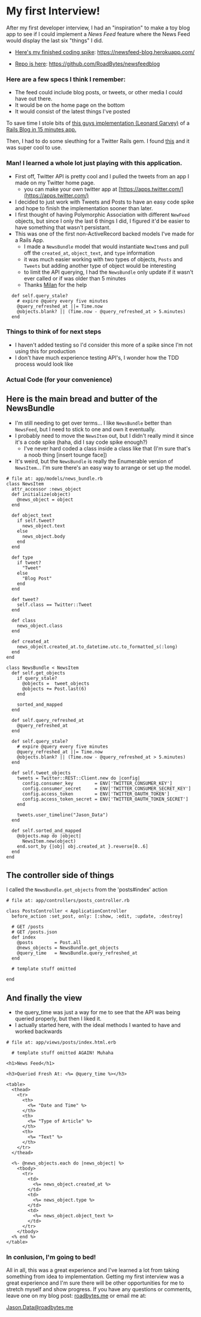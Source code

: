 # My first Interview!

After my first developer interview, I had an "inspiration" to make a toy blog app to see if I could implement a *News Feed* feature where the News Feed would display the last six "things" I did.

* [Here's my finished coding spike](https://newsfeed-blog.herokuapp.com/): https://newsfeed-blog.herokuapp.com/

* [Repo is here](https://github.com/RoadBytes/newsfeedblog): https://github.com/RoadBytes/newsfeedblog

### Here are a few specs I think I remember:
* The feed could include blog posts, or tweets, or other media I could have out there.
* It would be on the home page on the bottom
* It would consist of the latest things I've posted

To save time I stole bits of [this guys implementation (Leonard Garvey)](https://twitter.com/lgarvey) of a [Rails Blog in 15 minutes app.](https://reinteractive.net/posts/32-ruby-on-rails-3-2-blog-in-15-minutes-step-by-step) 

Then, I had to do some sleuthing for a Twitter Rails gem.  I found [this](https://github.com/sferik/twitter) and it was super cool to use.

### Man!  I learned a whole lot just playing with this application.
* First off, Twitter API is pretty cool and I pulled the tweets from an app I made on my Twitter home page.
  * you can make your own twitter app at [https://apps.twitter.com/](https://apps.twitter.com/)
* I decided to just work with Tweets and Posts to have an easy code spike and hope to finish the implementation sooner than later.
* I first thought of having Polymorphic Association with different `NewFeed` objects, but since I only the last 6 things I did, I figured it'd be easier to have something that wasn't persistant.
* This was one of the first non-ActiveRecord backed models I've made for a Rails App.
  * I made a `NewsBundle` model that would instantiate `NewItem`s and pull off the `created_at`, `object_text`, and `type` information
  * it was much easier working with two types of objects, `Posts` and `Tweets` but adding another type of object would be interesting
  * to limit the API querying, I had the `NewsBundle` only update if it wasn't ever called or if was older than 5 minutes
  * Thanks [Milan](https://twitter.com/milandobrota) for the help

~~~
  def self.query_stale?
    # expire @query every five minutes
    @query_refreshed_at ||= Time.now
    @objects.blank? || (Time.now - @query_refreshed_at > 5.minutes)
  end
~~~

### Things to think of for next steps
* I haven't added testing so I'd consider this more of a spike since I'm not using this for production
* I don't have much experience testing API's, I wonder how the TDD process would look like


### Actual Code (for your convenience)

## Here is the main bread and butter of the NewsBundle

* I'm still needing to get over terms... I like `NewsBundle` better than `NewsFeed`, but I need to stick to one and own it eventually.
* I probably need to move the `NewsItem` out, but I didn't really mind it since it's a code spike (haha, did I say code spike enough?)
  * I've never hard coded a class inside a class like that (I'm sure that's a noob thing [insert tounge face])
* It's weird, but the `NewsBundle` is really the Enumerable version of `NewsItem`... I'm sure there's an easy way to arrange or set up the model.

~~~
# file at: app/models/news_bundle.rb
class NewsItem
  attr_accessor :news_object
  def initialize(object)
    @news_object = object
  end

  def object_text
    if self.tweet?
      news_object.text
    else
      news_object.body
    end
  end

  def type
    if tweet?
      "Tweet"
    else
      "Blog Post"
    end
  end

  def tweet?
    self.class == Twitter::Tweet
  end

  def class
    news_object.class
  end

  def created_at
    news_object.created_at.to_datetime.utc.to_formatted_s(:long)
  end
end

class NewsBundle < NewsItem
  def self.get_objects
    if query_stale?
      @objects =  tweet_objects
      @objects += Post.last(6)
    end

    sorted_and_mapped
  end

  def self.query_refreshed_at
    @query_refreshed_at
  end

  def self.query_stale?
    # expire @query every five minutes
    @query_refreshed_at ||= Time.now
    @objects.blank? || (Time.now - @query_refreshed_at > 5.minutes)
  end

  def self.tweet_objects
    tweets = Twitter::REST::Client.new do |config|
      config.consumer_key        = ENV['TWITTER_CONSUMER_KEY']
      config.consumer_secret     = ENV['TWITTER_CONSUMER_SECRET_KEY']
      config.access_token        = ENV['TWITTER_OAUTH_TOKEN']
      config.access_token_secret = ENV['TWITTER_OAUTH_TOKEN_SECRET']
    end

    tweets.user_timeline("Jason_Data")
  end

  def self.sorted_and_mapped
    @objects.map do |object|
      NewsItem.new(object)
    end.sort_by {|obj| obj.created_at }.reverse[0..6]
  end
end
~~~

## The controller side of things

I called the `NewsBundle.get_objects` from the 'posts#index' action

~~~
# file at: app/controllers/posts_controller.rb

class PostsController < ApplicationController
  before_action :set_post, only: [:show, :edit, :update, :destroy]

  # GET /posts
  # GET /posts.json
  def index
    @posts        = Post.all
    @news_objects = NewsBundle.get_objects
    @query_time   = NewsBundle.query_refreshed_at
  end

  # template stuff omitted

end
~~~

## And finally the view

* the query_time was just a way for me to see that the API was being queried properly, but then I liked it.
* I actually started here, with the ideal methods I wanted to have and worked backwards

~~~
# file at: app/views/posts/index.html.erb

  # template stuff omitted AGAIN! Muhaha

<h1>News Feed</h1>

<h3>Queried Fresh At: <%= @query_time %></h3>

<table>
  <thead>
    <tr>
      <th>
        <%= "Date and Time" %>
      </th>
      <th>
        <%= "Type of Article" %>
      </th>
      <th>
        <%= "Text" %>
      </th>
    </tr>
  </thead>

  <%- @news_objects.each do |news_object| %>
    <tbody>
      <tr>
        <td>
          <%= news_object.created_at %>
        </td>
        <td>
          <%= news_object.type %>
        </td>
        <td>
          <%= news_object.object_text %>
        </td>
      </tr>
    </tbody>
  <% end %>
</table>
~~~

### In conlusion, I'm going to bed!

All in all, this was a great experience and I've learned a lot from taking something from idea to implementation.  Getting my first interview was a great experience and I'm sure there will be other opportunities for me to stretch myself and show progress.  If you have any questions or comments, leave one on my blog post: [roadbytes.me](http://roadbytes.me/blog/2016/01/13/first-interview.html) or email me at:

Jason.Data@roadbytes.me
